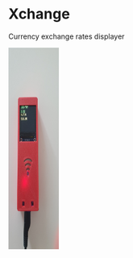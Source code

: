 # Xchange
Currency exchange rates displayer

<img src="images/image.jpg" width="100" height="400" >
